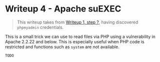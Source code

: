 # Writeup 4 - Apache suEXEC

> This writeup takes from [Writeup 1, step ?](../writeup1/README.md), having discovered `phpmyadmin` credentials.

This is a small trick we can use to read files via PHP using a vulnerability in Apache 2.2.22 and below. This is especially useful when PHP code is restricted and functions such as `system` are not available.

`TODO`
